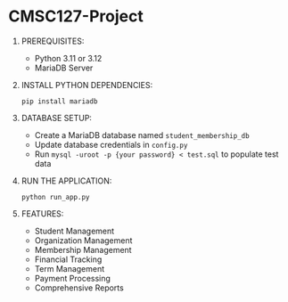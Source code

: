 # CMSC127-Project

1. PREREQUISITES:
   - Python 3.11 or 3.12
   - MariaDB Server

2. INSTALL PYTHON DEPENDENCIES:
   ```
   pip install mariadb
   ```

3. DATABASE SETUP:
   - Create a MariaDB database named `student_membership_db`
   - Update database credentials in `config.py`
   - Run `mysql -uroot -p {your password} < test.sql` to populate test data

4. RUN THE APPLICATION:
   ```
   python run_app.py
   ```

5. FEATURES:
   - Student Management
   - Organization Management
   - Membership Management
   - Financial Tracking
   - Term Management
   - Payment Processing
   - Comprehensive Reports